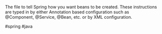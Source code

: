 The file to tell Spring how you want beans to be created. These instructions are typed in by either Annotation based configuration such as @Component, @Service, @Bean, etc. or by XML configuration.

#spring #java 